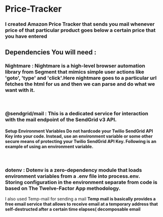 # Price-Tracker
<h3>I created Amazon Price Tracker that sends you mail whenever price of that particular product goes below a certain price that you have entered</h3>
<h2 text-color="red">Dependencies You will need :</h2>
<h3>Nightmare : Nightmare is a high-level browser automation library from Segment that mimics simple user actions like 'goto', 'type' and 'click'.Here nightmare goes to a particular url fetches the html for us and then we can parse and do what we want with it.</h3>
<br/>
<h3>@sendgrid/mail : This is a dedicated service for interaction with the mail endpoint of the SendGrid v3 API.
<h4 text-color:"red"> Setup Environment Variables
Do not hardcode your Twilio SendGrid API Key into your code. Instead, use an environment variable or some other secure means of protecting your Twilio SendGrid API Key. Following is an example of using an environment variable.</h4>
<br/>
<h3>dotenv : Dotenv is a zero-dependency module that loads environment variables from a .env file into process.env. Storing configuration in the environment separate from code is based on The Twelve-Factor App methodology.</h3>
I also used Temp-mail for sending a mail 
  <b>Temp mail is basically provides a free email service that allows to receive email at a temporary address that self-destructed after a certain time elapses( decomposable email</b>

